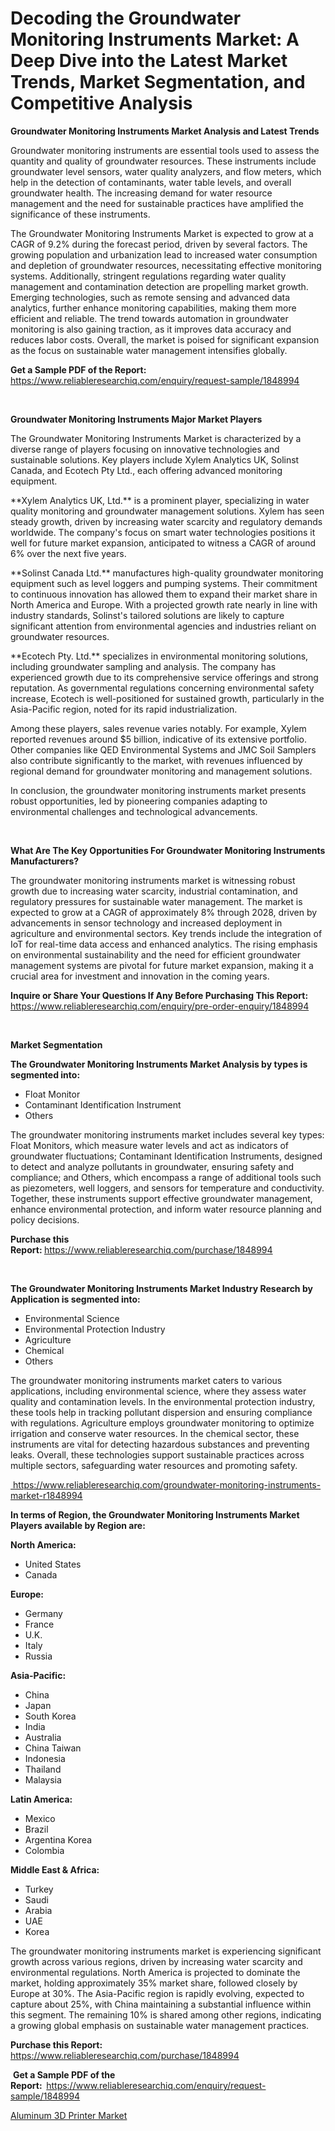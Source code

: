 <p><h1>Decoding the Groundwater Monitoring Instruments Market: A Deep Dive into the Latest Market Trends, Market Segmentation, and Competitive Analysis</h1></p><p><strong>Groundwater Monitoring Instruments Market Analysis and Latest Trends</strong></p>
<p><p>Groundwater monitoring instruments are essential tools used to assess the quantity and quality of groundwater resources. These instruments include groundwater level sensors, water quality analyzers, and flow meters, which help in the detection of contaminants, water table levels, and overall groundwater health. The increasing demand for water resource management and the need for sustainable practices have amplified the significance of these instruments.</p><p>The Groundwater Monitoring Instruments Market is expected to grow at a CAGR of 9.2% during the forecast period, driven by several factors. The growing population and urbanization lead to increased water consumption and depletion of groundwater resources, necessitating effective monitoring systems. Additionally, stringent regulations regarding water quality management and contamination detection are propelling market growth. Emerging technologies, such as remote sensing and advanced data analytics, further enhance monitoring capabilities, making them more efficient and reliable. The trend towards automation in groundwater monitoring is also gaining traction, as it improves data accuracy and reduces labor costs. Overall, the market is poised for significant expansion as the focus on sustainable water management intensifies globally.</p></p>
<p><strong>Get a Sample PDF of the Report:&nbsp;</strong> <a href="https://www.reliableresearchiq.com/enquiry/request-sample/1848994?utm_campaign=2396&utm_medium=2&utm_source=Github&utm_content=ia&utm_term=22022025&utm_id=groundwater-monitoring-instruments">https://www.reliableresearchiq.com/enquiry/request-sample/1848994</a></p>
<p>&nbsp;</p>
<p><strong>Groundwater Monitoring Instruments Major Market Players</strong></p>
<p><p>The Groundwater Monitoring Instruments Market is characterized by a diverse range of players focusing on innovative technologies and sustainable solutions. Key players include Xylem Analytics UK, Solinst Canada, and Ecotech Pty Ltd., each offering advanced monitoring equipment.</p><p>**Xylem Analytics UK, Ltd.** is a prominent player, specializing in water quality monitoring and groundwater management solutions. Xylem has seen steady growth, driven by increasing water scarcity and regulatory demands worldwide. The company's focus on smart water technologies positions it well for future market expansion, anticipated to witness a CAGR of around 6% over the next five years.</p><p>**Solinst Canada Ltd.** manufactures high-quality groundwater monitoring equipment such as level loggers and pumping systems. Their commitment to continuous innovation has allowed them to expand their market share in North America and Europe. With a projected growth rate nearly in line with industry standards, Solinst's tailored solutions are likely to capture significant attention from environmental agencies and industries reliant on groundwater resources.</p><p>**Ecotech Pty. Ltd.** specializes in environmental monitoring solutions, including groundwater sampling and analysis. The company has experienced growth due to its comprehensive service offerings and strong reputation. As governmental regulations concerning environmental safety increase, Ecotech is well-positioned for sustained growth, particularly in the Asia-Pacific region, noted for its rapid industrialization.</p><p>Among these players, sales revenue varies notably. For example, Xylem reported revenues around $5 billion, indicative of its extensive portfolio. Other companies like QED Environmental Systems and JMC Soil Samplers also contribute significantly to the market, with revenues influenced by regional demand for groundwater monitoring and management solutions.</p><p>In conclusion, the groundwater monitoring instruments market presents robust opportunities, led by pioneering companies adapting to environmental challenges and technological advancements.</p></p>
<p>&nbsp;</p>
<p><strong>What Are The Key Opportunities For Groundwater Monitoring Instruments Manufacturers?</strong></p>
<p><p>The groundwater monitoring instruments market is witnessing robust growth due to increasing water scarcity, industrial contamination, and regulatory pressures for sustainable water management. The market is expected to grow at a CAGR of approximately 8% through 2028, driven by advancements in sensor technology and increased deployment in agriculture and environmental sectors. Key trends include the integration of IoT for real-time data access and enhanced analytics. The rising emphasis on environmental sustainability and the need for efficient groundwater management systems are pivotal for future market expansion, making it a crucial area for investment and innovation in the coming years.</p></p>
<p><strong>Inquire or Share Your Questions If Any Before Purchasing This Report:</strong> <a href="https://www.reliableresearchiq.com/enquiry/pre-order-enquiry/1848994?utm_campaign=2396&utm_medium=2&utm_source=Github&utm_content=ia&utm_term=22022025&utm_id=groundwater-monitoring-instruments">https://www.reliableresearchiq.com/enquiry/pre-order-enquiry/1848994</a></p>
<p>&nbsp;</p>
<p><strong>Market Segmentation</strong></p>
<p><strong>The Groundwater Monitoring Instruments Market Analysis by types is segmented into:</strong></p>
<p><ul><li>Float Monitor</li><li>Contaminant Identification Instrument</li><li>Others</li></ul></p>
<p><p>The groundwater monitoring instruments market includes several key types: Float Monitors, which measure water levels and act as indicators of groundwater fluctuations; Contaminant Identification Instruments, designed to detect and analyze pollutants in groundwater, ensuring safety and compliance; and Others, which encompass a range of additional tools such as piezometers, well loggers, and sensors for temperature and conductivity. Together, these instruments support effective groundwater management, enhance environmental protection, and inform water resource planning and policy decisions.</p></p>
<p><strong>Purchase this Report:&nbsp;</strong><a href="https://www.reliableresearchiq.com/purchase/1848994?utm_campaign=2396&utm_medium=2&utm_source=Github&utm_content=ia&utm_term=22022025&utm_id=groundwater-monitoring-instruments">https://www.reliableresearchiq.com/purchase/1848994</a></p>
<p>&nbsp;</p>
<p><strong>The Groundwater Monitoring Instruments Market Industry Research by Application is segmented into:</strong></p>
<p><ul><li>Environmental Science</li><li>Environmental Protection Industry</li><li>Agriculture</li><li>Chemical</li><li>Others</li></ul></p>
<p><p>The groundwater monitoring instruments market caters to various applications, including environmental science, where they assess water quality and contamination levels. In the environmental protection industry, these tools help in tracking pollutant dispersion and ensuring compliance with regulations. Agriculture employs groundwater monitoring to optimize irrigation and conserve water resources. In the chemical sector, these instruments are vital for detecting hazardous substances and preventing leaks. Overall, these technologies support sustainable practices across multiple sectors, safeguarding water resources and promoting safety.</p></p>
<p><a href="https://www.reliableresearchiq.com/groundwater-monitoring-instruments-market-r1848994?utm_campaign=2396&utm_medium=2&utm_source=Github&utm_content=ia&utm_term=22022025&utm_id=groundwater-monitoring-instruments">&nbsp;https://www.reliableresearchiq.com/groundwater-monitoring-instruments-market-r1848994</a></p>
<p><strong>In terms of Region, the Groundwater Monitoring Instruments Market Players available by Region are:</strong></p>
<p>
    <p> <strong> North America: </strong>
        <ul>
            <li>United States</li>
            <li>Canada</li>
        </ul>
        </p> 
    <p> <strong> Europe: </strong>
        <ul>
            <li>Germany</li>
            <li>France</li>
            <li>U.K.</li>
            <li>Italy</li>
            <li>Russia</li>
        </ul>
        </p> 
    <p> <strong> Asia-Pacific: </strong>
        <ul>
            <li>China</li>
            <li>Japan</li>
            <li>South Korea</li>
            <li>India</li>
            <li>Australia</li>
            <li>China Taiwan</li>
            <li>Indonesia</li>
            <li>Thailand</li>
            <li>Malaysia</li>
        </ul>
        </p> 
    <p> <strong> Latin America: </strong>
        <ul>
            <li>Mexico</li>
            <li>Brazil</li>
            <li>Argentina Korea</li>
            <li>Colombia</li>
        </ul>
        </p> 
    <p> <strong> Middle East & Africa: </strong>
        <ul>
            <li>Turkey</li>
            <li>Saudi</li>
            <li>Arabia</li>
            <li>UAE</li>
            <li>Korea</li>
        </ul>
    </p>
    </p>
<p><p>The groundwater monitoring instruments market is experiencing significant growth across various regions, driven by increasing water scarcity and environmental regulations. North America is projected to dominate the market, holding approximately 35% market share, followed closely by Europe at 30%. The Asia-Pacific region is rapidly evolving, expected to capture about 25%, with China maintaining a substantial influence within this segment. The remaining 10% is shared among other regions, indicating a growing global emphasis on sustainable water management practices.</p></p>
<p><strong>Purchase this Report: </strong><a href="https://www.reliableresearchiq.com/purchase/1848994?utm_campaign=2396&utm_medium=2&utm_source=Github&utm_content=ia&utm_term=22022025&utm_id=groundwater-monitoring-instruments">https://www.reliableresearchiq.com/purchase/1848994</a></p>
<p>&nbsp;<strong>Get a Sample PDF of the Report:&nbsp;&nbsp;</strong><a href="https://www.reliableresearchiq.com/enquiry/request-sample/1848994?utm_campaign=2396&utm_medium=2&utm_source=Github&utm_content=ia&utm_term=22022025&utm_id=groundwater-monitoring-instruments">https://www.reliableresearchiq.com/enquiry/request-sample/1848994</a></p>
<p><strong></strong></p>
<p><p><a href="https://github.com/bolalfredia7777/Market-Research-Report-List-1/blob/main/aluminum-3d-printer-market.md?utm_campaign=2396&utm_medium=2&utm_source=Github&utm_content=ia&utm_term=22022025&utm_id=groundwater-monitoring-instruments">Aluminum 3D Printer Market</a></p></p>